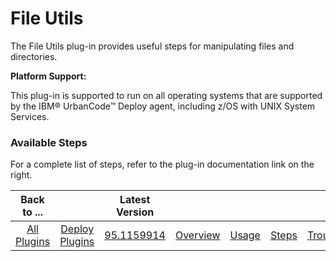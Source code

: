        
# File Utils

The File Utils plug-in provides useful steps for manipulating files and directories.

**Platform Support:**

This plug-in is supported to run on all operating systems that are supported by the IBM® UrbanCode™ Deploy agent, including z/OS with UNIX System Services.


### Available Steps

For a complete list of steps, refer to the plug-in documentation link on the right.



|          Back to ...          ||         Latest Version         ||||||
|:-----------------------------:|:------------------------------:| :---: | :---: | :---: | :---: | :---: | :---: |
| [All Plugins](../../index.md) | [Deploy Plugins](../README.md) |[95.1159914](https://raw.githubusercontent.com/UrbanCode/IBM-UCD-PLUGINS/main/files/FileUtils/ucd-FileUtils-95.1159914.zip)|[Overview](overview.md)|[Usage](usage.md)|[Steps](steps.md)|[Troubleshooting](troubleshooting.md)|[Downloads](downloads.md)|
